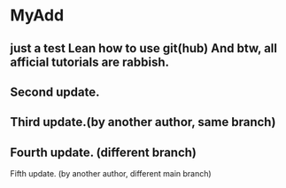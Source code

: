 # MyAdd
just a test
Lean how to use git(hub)
And btw, all afficial tutorials are rabbish.
---------------------------------------------
Second update.
---------------------------------------------
Third update.(by another author, same branch)
---------------------------------------------
Fourth update. (different branch)
---------------------------------------------
Fifth update. (by another author, different main branch)
